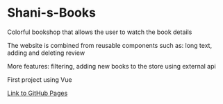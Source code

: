 # Shani-s-Books

<p>Colorful bookshop that allows the user to watch the book details</p>
<p>The website is combined from reusable components such as: long text, adding and deleting review</p>
<p>More features: filtering, adding new books to the store using external api</p>
<p>First project using Vue</p>

<a href="https://shanikupiec.github.io/Shani-s-Books/" target="blank">Link to GitHub Pages</a>
